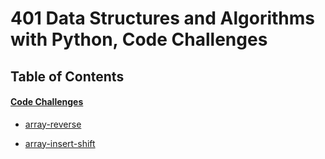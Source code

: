 
# 401  Data Structures and Algorithms with Python, Code Challenges
## Table of Contents

#### [Code Challenges](https://github.com/BelalElolahi/data-structures-and-algorithms/tree/main/python/code_challenges)
   * [array-reverse](https://github.com/BelalElolahi/data-structures-and-algorithms/blob/main/python/code_challenges/array-reverse/README.md)


   * [array-insert-shift](https://github.com/BelalElolahi/data-structures-and-algorithms/blob/main/python/code_challenges/array-insert-shift1/README.md)




